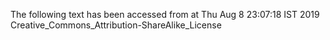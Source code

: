 The following text has been accessed from at Thu Aug 8 23:07:18 IST 2019
Creative_Commons_Attribution-ShareAlike_License

